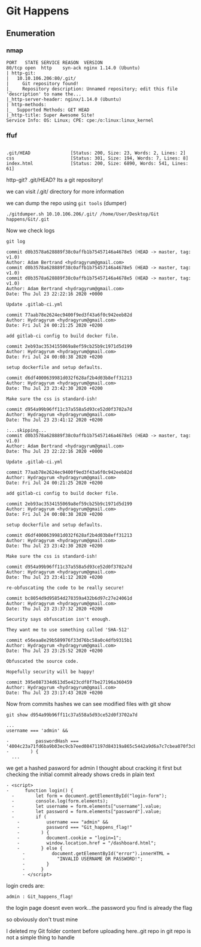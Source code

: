 # Git Happens

## Enumeration

### nmap

```
PORT   STATE SERVICE REASON  VERSION
80/tcp open  http    syn-ack nginx 1.14.0 (Ubuntu)
| http-git:
|   10.10.106.206:80/.git/
|     Git repository found!
|_    Repository description: Unnamed repository; edit this file 'description' to name the...
|_http-server-header: nginx/1.14.0 (Ubuntu)
| http-methods:
|_  Supported Methods: GET HEAD
|_http-title: Super Awesome Site!
Service Info: OS: Linux; CPE: cpe:/o:linux:linux_kernel
```

### ffuf

```

.git/HEAD               [Status: 200, Size: 23, Words: 2, Lines: 2]
css                     [Status: 301, Size: 194, Words: 7, Lines: 8]
index.html              [Status: 200, Size: 6890, Words: 541, Lines: 61]
```

http-git? .git/HEAD? Its a git repository!

we can visit /.git/ directory for more information

we can dump the repo using `git tools` (dumper)

`./gitdumper.sh 10.10.106.206/.git/ /home/User/Desktop/Git happens/Git/.git`

Now we check logs

`git log`

```
commit d0b3578a628889f38c0affb1b75457146a4678e5 (HEAD -> master, tag: v1.0)
Author: Adam Bertrand <hydragyrum@gmail.com>
commit d0b3578a628889f38c0affb1b75457146a4678e5 (HEAD -> master, tag: v1.0)
commit d0b3578a628889f38c0affb1b75457146a4678e5 (HEAD -> master, tag: v1.0)
Author: Adam Bertrand <hydragyrum@gmail.com>
Date: Thu Jul 23 22:22:16 2020 +0000

Update .gitlab-ci.yml

commit 77aab78e2624ec9400f9ed3f43a6f0c942eeb82d
Author: Hydragyrum <hydragyrum@gmail.com>
Date: Fri Jul 24 00:21:25 2020 +0200

add gitlab-ci config to build docker file.

commit 2eb93ac3534155069a8ef59cb25b9c1971d5d199
Author: Hydragyrum <hydragyrum@gmail.com>
Date: Fri Jul 24 00:08:38 2020 +0200

setup dockerfile and setup defaults.

commit d6df4000639981d032f628af2b4d03b8eff31213
Author: Hydragyrum <hydragyrum@gmail.com>
Date: Thu Jul 23 23:42:30 2020 +0200

Make sure the css is standard-ish!

commit d954a99b96ff11c37a558a5d93ce52d0f3702a7d
Author: Hydragyrum <hydragyrum@gmail.com>
Date: Thu Jul 23 23:41:12 2020 +0200

:...skipping...
commit d0b3578a628889f38c0affb1b75457146a4678e5 (HEAD -> master, tag: v1.0)
Author: Adam Bertrand <hydragyrum@gmail.com>
Date: Thu Jul 23 22:22:16 2020 +0000

Update .gitlab-ci.yml

commit 77aab78e2624ec9400f9ed3f43a6f0c942eeb82d
Author: Hydragyrum <hydragyrum@gmail.com>
Date: Fri Jul 24 00:21:25 2020 +0200

add gitlab-ci config to build docker file.

commit 2eb93ac3534155069a8ef59cb25b9c1971d5d199
Author: Hydragyrum <hydragyrum@gmail.com>
Date: Fri Jul 24 00:08:38 2020 +0200

setup dockerfile and setup defaults.

commit d6df4000639981d032f628af2b4d03b8eff31213
Author: Hydragyrum <hydragyrum@gmail.com>
Date: Thu Jul 23 23:42:30 2020 +0200

Make sure the css is standard-ish!

commit d954a99b96ff11c37a558a5d93ce52d0f3702a7d
Author: Hydragyrum <hydragyrum@gmail.com>
Date: Thu Jul 23 23:41:12 2020 +0200

re-obfuscating the code to be really secure!

commit bc8054d9d95854d278359a432b6d97c27e24061d
Author: Hydragyrum <hydragyrum@gmail.com>
Date: Thu Jul 23 23:37:32 2020 +0200

Security says obfuscation isn't enough.

They want me to use something called 'SHA-512'

commit e56eaa8e29b589976f33d76bc58a0c4dfb9315b1
Author: Hydragyrum <hydragyrum@gmail.com>
Date: Thu Jul 23 23:25:52 2020 +0200

Obfuscated the source code.

Hopefully security will be happy!

commit 395e087334d613d5e423cdf8f7be27196a360459
Author: Hydragyrum <hydragyrum@gmail.com>
Date: Thu Jul 23 23:17:43 2020 +0200
```

Now from commits hashes we can see modified files with git show

`git show d954a99b96ff11c37a558a5d93ce52d0f3702a7d`

```
...
username === 'admin' &&

-          passwordHash === '4004c23a71fd6ba9b03ec9cb7eed08471197d84319a865c5442a9d6a7c7cbea070f3cb6aa5106ef80f679a88dbbaf89ff64cb351a151a5f29819a3c094ecebbb'
-        ) {
  ...
```

we get a hashed pasword for admin I thought about cracking it first but checking the initial commit already shows creds in plain text

```
- <script>
-      function login() {
  -        let form = document.getElementById("login-form");
  -        console.log(form.elements);
  -        let username = form.elements["username"].value;
  -        let password = form.elements["password"].value;
  -        if (
    -          username === "admin" &&
    -          password === "Git_happens_flag!"
    -        ) {
    -          document.cookie = "login=1";
    -          window.location.href = "/dashboard.html";
    -        } else {
      -          document.getElementById("error").innerHTML =
      -            "INVALID USERNAME OR PASSWORD!";
      -        }
      -      }
      - </script>
```

login creds are:

`admin : Git_happens_flag!`

the login page doesnt even work...the password you find is already the flag

so obviously don't trust mine

I deleted my Git folder content before uploading here..git repo in git repo is not a simple thing to handle
